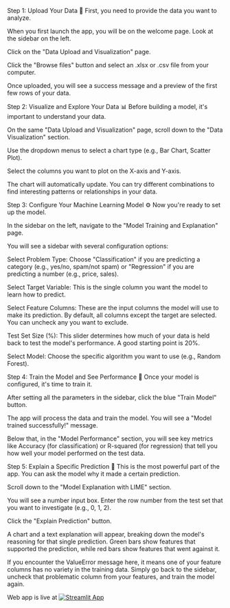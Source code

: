 Step 1: Upload Your Data 📂
First, you need to provide the data you want to analyze.

When you first launch the app, you will be on the welcome page. Look at the sidebar on the left.

Click on the "Data Upload and Visualization" page.

Click the "Browse files" button and select an .xlsx or .csv file from your computer.

Once uploaded, you will see a success message and a preview of the first few rows of your data.


Step 2: Visualize and Explore Your Data 📊
Before building a model, it's important to understand your data.

On the same "Data Upload and Visualization" page, scroll down to the "Data Visualization" section.

Use the dropdown menus to select a chart type (e.g., Bar Chart, Scatter Plot).

Select the columns you want to plot on the X-axis and Y-axis.

The chart will automatically update. You can try different combinations to find interesting patterns or relationships in your data.


Step 3: Configure Your Machine Learning Model ⚙️
Now you're ready to set up the model.

In the sidebar on the left, navigate to the "Model Training and Explanation" page.

You will see a sidebar with several configuration options:

Select Problem Type: Choose "Classification" if you are predicting a category (e.g., yes/no, spam/not spam) or "Regression" if you are predicting a number (e.g., price, sales).

Select Target Variable: This is the single column you want the model to learn how to predict.

Select Feature Columns: These are the input columns the model will use to make its prediction. By default, all columns except the target are selected. You can uncheck any you want to exclude.

Test Set Size (%): This slider determines how much of your data is held back to test the model's performance. A good starting point is 20%.

Select Model: Choose the specific algorithm you want to use (e.g., Random Forest).


Step 4: Train the Model and See Performance 🚀
Once your model is configured, it's time to train it.

After setting all the parameters in the sidebar, click the blue "Train Model" button.

The app will process the data and train the model. You will see a "Model trained successfully!" message.

Below that, in the "Model Performance" section, you will see key metrics like Accuracy (for classification) or R-squared (for regression) that tell you how well your model performed on the test data.


Step 5: Explain a Specific Prediction 🧠
This is the most powerful part of the app. You can ask the model why it made a certain prediction.

Scroll down to the "Model Explanation with LIME" section.

You will see a number input box. Enter the row number from the test set that you want to investigate (e.g., 0, 1, 2).

Click the "Explain Prediction" button.

A chart and a text explanation will appear, breaking down the model's reasoning for that single prediction. Green bars show features that supported the prediction, while red bars show features that went against it.

If you encounter the ValueError message here, it means one of your feature columns has no variety in the training data. Simply go back to the sidebar, uncheck that problematic column from your features, and train the model again.

Web app is live at 
[![Streamlit App](https://static.streamlit.io/badges/streamlit_badge_black_white.svg)](https://krishlime.streamlit.app/)
